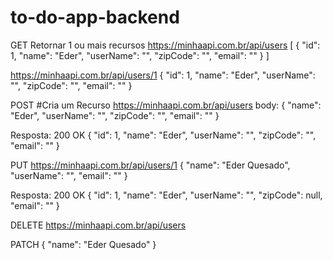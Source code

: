 # to-do-app-backend

GET Retornar 1 ou mais recursos
https://minhaapi.com.br/api/users
[
    {
        "id": 1,
        "name": "Eder",
        "userName": "",
        "zipCode": "",
        "email": ""
    }
]

https://minhaapi.com.br/api/users/1
{
        "id": 1,
        "name": "Eder",
        "userName": "",
        "zipCode": "",
        "email": ""
}

POST #Cria um Recurso
https://minhaapi.com.br/api/users
body: 
{
    "name": "Eder",
    "userName": "",
    "zipCode": "",
    "email": ""
}

Resposta:
200 OK
{
        "id": 1,
        "name": "Eder",
        "userName": "",
        "zipCode": "",
        "email": ""
}

PUT
https://minhaapi.com.br/api/users/1
{
        "name": "Eder Quesado",
        "userName": "",
        "email": ""
}

Resposta:
200 OK
{
        "id": 1,
        "name": "Eder",
        "userName": "",
        "zipCode": null,
        "email": ""
}

DELETE https://minhaapi.com.br/api/users

PATCH 
{
        "name": "Eder Quesado"
}